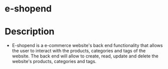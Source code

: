 # e-shopend

# Description
- E-shopend is a e-commerce website's back end functionality that allows the user to interact with the products, categories and tags of the website. The back end will allow to create, read, update and delete the website's products, categories and tags. 
